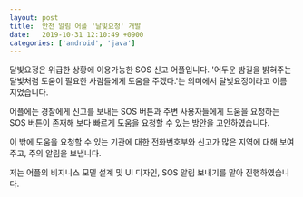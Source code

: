 ```yaml
---
layout: post
title:  안전 알림 어플 '달빛요정' 개발
date:   2019-10-31 12:10:49 +0900
categories: ['android', 'java']
---
```


달빛요정은 위급한 상황에 이용가능한 SOS 신고 어플입니다. '어두운 밤길을 밝혀주는 달빛처럼 도움이 필요한 사람들에게 도움을 주겠다.'는 의미에서 달빛요정이라고 이름 지었습니다. 

어플에는 경찰에게 신고를 보내는 SOS 버튼과 주변 사용자들에게 도움을 요청하는 SOS 버튼이 존재해 보다 빠르게 도움을 요청할 수 있는 방안을 고안하였습니다. 

이 밖에 도움을 요청할 수 있는 기관에 대한 전화번호부와 신고가 많은 지역에 대해 보여주고, 주의 알림을 보냅니다. 

저는 어플의 비지니스 모델 설계 및 UI 디자인, SOS 알림 보내기를 맡아 진행하였습니다.